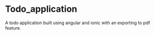 # Todo_application
A todo application built using angular and ionic with an exporting to pdf feature.
